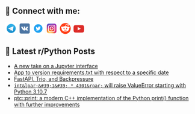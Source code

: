 ## 🔎 Connect with me:
[<img src="https://github.com/bullbesh/bullbesh/blob/main/images/Telegram.png" width="32" height="32" />](https://t.me/bullbesh)
[<img src="https://github.com/bullbesh/bullbesh/blob/main/images/VK.png" width="32" height="32" />](https://vk.com/bullbesh)
[<img src="https://github.com/bullbesh/bullbesh/blob/main/images/Twitter.png" width="32" height="32" />](https://twitter.com/bullbesh1)
[<img src="https://github.com/bullbesh/bullbesh/blob/main/images/Instagram.png" width="32" height="32" />](https://www.instagram.com/bullbesh)
[<img src="https://github.com/bullbesh/bullbesh/blob/main/images/Reddit.png" width="32" height="32" />](https://www.reddit.com/user/bullbesh)
[<img src="https://github.com/bullbesh/bullbesh/blob/main/images/YouTube.png" width="32" height="32" />](https://www.youtube.com/channel/UCtfjRs6uzgq5mfm8S06WTcg)

## 📕 Latest r/Python Posts
<!-- BLOG-POST-LIST:START -->
- [A new take on a Jupyter interface](https://www.reddit.com/r/Python/comments/x8ddc4/a_new_take_on_a_jupyter_interface/)
- [App to version requirements.txt with respect to a specific date](https://www.reddit.com/r/Python/comments/x8c9lz/app_to_version_requirementstxt_with_respect_to_a/)
- [FastAPI, Trio, and Backpressure](https://www.reddit.com/r/Python/comments/x8as3g/fastapi_trio_and_backpressure/)
- [`int&lpar;&#39;1&#39; * 4301&rpar;` will raise ValueError starting with Python 3.10.7](https://www.reddit.com/r/Python/comments/x8ag01/int1_4301_will_raise_valueerror_starting_with/)
- [ptc::print: a modern C++ implementation of the Python print&lpar;&rpar; function with further improvements](https://www.reddit.com/r/Python/comments/x89ok8/ptcprint_a_modern_c_implementation_of_the_python/)
<!-- BLOG-POST-LIST:END -->
